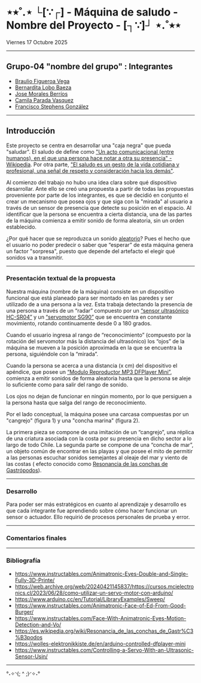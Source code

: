 # ⋆⭒˚.⋆ └[∵┌] - Máquina de saludo - Nombre del Proyecto - [┐∵]┘ ⋆.˚⭒⋆

Viernes 17 Octubre 2025

***
## Grupo-04 "nombre del grupo" : Integrantes

- [Braulio Figueroa Vega](https://github.com/brauliofigueroa2001)
- [Bernardita Lobo Baeza](https://github.com/Bernardita-lobo)
- [Jose Morales Berríos](https://github.com/jotamorales-romulus)
- [Camila Parada Vasquez](https://github.com/Camila-Parada)
- [Francisco Stephens González](https://github.com/FranUDP)

***
## Introducción

Este proyecto se centra en desarrollar una "caja negra" que pueda "saludar".
El saludo de define como ["Un acto comunicacional (entre humanos), en el que una persona hace notar a otra su presencia" - Wikipedia](https://es.wikipedia.org/wiki/Saludo). Por otra parte, ["El saludo es un gesto de la vida cotidiana y profesional, una señal de respeto y consideración hacia los demás"](https://123emprende.com/blog/la-importancia-de-saludar-correctamente/).

Al comienzo del trabajo no hubo una idea clara sobre qué dispositivo desarrollar. Ante ello se creó una propuesta a partir de todas las propuestas proveniente por parte de los integrantes, es que se decidió en conjunto el crear un mecanismo que posea ojos y que siga con la "mirada" al usuario a través de un sensor de presencia que detecte su posición en el espacio. Al identificar que la persona se encuentra a cierta distancia, una de las partes de la máquina comienza a emitir sonido de forma aleatoria, sin un orden establecido.

¿Por qué hacer que se reproduzca un sonido [aleatorio](https://es.wikipedia.org/wiki/Azar#:~:text=El%20azar%20es%20una%20casualidad,Azar%20en%20matem%C3%A1ticas)?
Pues el hecho que el usuario no poder predecir o saber que “esperar” de esta máquina genera un factor "sorpresa", puesto que depende del artefacto el elegir qué sonidos va a transmitir.


***

### Presentación textual de la propuesta

Nuestra máquina (nombre de la máquina) consiste en un dispositivo funcional que está planeado para ser montado en las paredes y ser utilizado de a una persona a la vez.
Esta trabaja detectando la presencia de una persona a través de un “radar” compuesto por un [“sensor ultrasónico HC-SR04”]( https://www.alldatasheet.com/html-pdf/1132204/ETC2/HCSR04/110/1/HCSR04.html) y un [“servomotor SG90”](https://arduino.cl/producto/micro-servo-motor-sg90-9g/?srsltid=AfmBOopUK1FSSvEOeee794pcjIBccD8B2MQF36GlEjuMTAzqI4rHkSnN) que se encuentra en constante movimiento, rotando continuamente desde 0 a 180 grados.

Cuando el usuario ingresa al rango de “reconocimiento” (compuesto por la rotación del servomotor más la distancia del ultrasónico) los “ojos” de la máquina se mueven a la posición aproximada en la que se encuentra la persona, siguiéndole con la “mirada”.

Cuando la persona se acerca a una distancia (x cm) del dispositivo el apéndice, que posee un [“Modulo Reproductor MP3 DFPlayer Mini”](https://afel.cl/products/modulo-reproductor-mp3-dfplayer-mini?_pos=1&_psq=mp3&_ss=e&_v=1.0), comienza a emitir sonidos de forma aleatoria hasta que la persona se aleje lo suficiente como para salir del rango de sonido.

Los ojos no dejan de funcionar en ningún momento, por lo que persiguen a la persona hasta que salga del rango de reconocimiento.

Por el lado conceptual, la máquina posee una carcasa compuestas por un "cangrejo" (figura 1) y una "concha marina" (figura 2).

La primera pieza se compone de una imitación de un “cangrejo”, una réplica de una criatura asociada con la costa por su presencia en dicho sector a lo largo de todo Chile. La segunda parte se compone de una “concha de mar”, un objeto común de encontrar en las playas y que posee el mito de permitir a las personas escuchar sonidos semejantes al oleaje del mar y viento de las costas ( efecto conocido como [Resonancia de las conchas de Gastrópodos](https://es.wikipedia.org/wiki/Resonancia_de_las_conchas_de_Gastr%C3%B3podos)).


***

### Desarrollo

Para poder ser más estratégicos en cuanto al aprendizaje y desarrollo es que cada integrante fue aprendiendo sobre cómo hacer funcionar un sensor o actuador. Ello requirió de procesos personales de prueba y error.


***

### Comentarios finales 


***

### Bibliografía 

- https://www.instructables.com/Animatronic-Eyes-Double-and-Single-Fully-3D-Printe/
- https://web.archive.org/web/20240421145837/https://cursos.mcielectronics.cl/2023/06/28/como-utilizar-un-servo-motor-con-arduino/
- https://www.arduino.cc/en/Tutorial/LibraryExamples/Sweep/
- https://www.instructables.com/Animatronic-Face-of-Ed-From-Good-Burger/
- https://www.instructables.com/Face-With-Animatronic-Eyes-Motion-Detection-and-Vo/
- https://es.wikipedia.org/wiki/Resonancia_de_las_conchas_de_Gastr%C3%B3podos
- https://wolles-elektronikkiste.de/en/arduino-controlled-dfplayer-mini
- https://www.instructables.com/Controlling-a-Servo-With-an-Ultrasonic-Sensor-Usin/



***

°˖✧◝(; ^ ;)◜✧˖°


